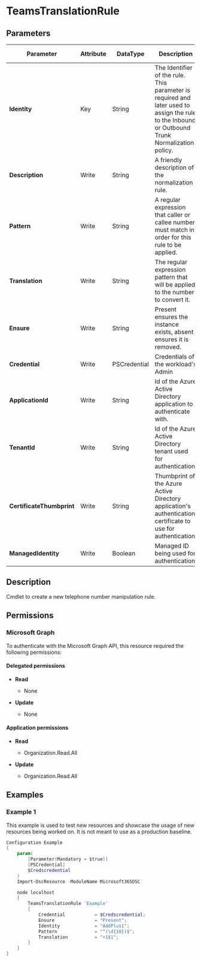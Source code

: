 ﻿# TeamsTranslationRule

## Parameters

| Parameter | Attribute | DataType | Description | Allowed Values |
| --- | --- | --- | --- | --- |
| **Identity** | Key | String | The Identifier of the rule. This parameter is required and later used to assign the rule to the Inbound or Outbound Trunk Normalization policy. | |
| **Description** | Write | String | A friendly description of the normalization rule. | |
| **Pattern** | Write | String | A regular expression that caller or callee number must match in order for this rule to be applied. | |
| **Translation** | Write | String | The regular expression pattern that will be applied to the number to convert it. | |
| **Ensure** | Write | String | Present ensures the instance exists, absent ensures it is removed. | `Present`, `Absent` |
| **Credential** | Write | PSCredential | Credentials of the workload's Admin | |
| **ApplicationId** | Write | String | Id of the Azure Active Directory application to authenticate with. | |
| **TenantId** | Write | String | Id of the Azure Active Directory tenant used for authentication. | |
| **CertificateThumbprint** | Write | String | Thumbprint of the Azure Active Directory application's authentication certificate to use for authentication. | |
| **ManagedIdentity** | Write | Boolean | Managed ID being used for authentication. | |


## Description

Cmdlet to create a new telephone number manipulation rule.

## Permissions

### Microsoft Graph

To authenticate with the Microsoft Graph API, this resource required the following permissions:

#### Delegated permissions

- **Read**

    - None

- **Update**

    - None

#### Application permissions

- **Read**

    - Organization.Read.All

- **Update**

    - Organization.Read.All

## Examples

### Example 1

This example is used to test new resources and showcase the usage of new resources being worked on.
It is not meant to use as a production baseline.

```powershell
Configuration Example
{
    param(
        [Parameter(Mandatory = $true)]
        [PSCredential]
        $Credscredential
    )
    Import-DscResource -ModuleName Microsoft365DSC

    node localhost
    {
        TeamsTranslationRule 'Example'
        {
            Credential           = $Credscredential;
            Ensure               = "Present";
            Identity             = "AddPlus1";
            Pattern              = "^(\d{10})$";
            Translation          = "+1$1";
        }
    }
}
```

